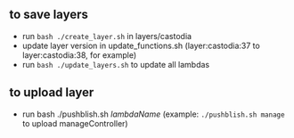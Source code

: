 ## to save layers

- run `bash ./create_layer.sh` in layers/castodia
- update layer version in update_functions.sh (layer:castodia:37 to layer:castodia:38, for example)
- run `bash ./update_layers.sh` to update all lambdas

## to upload layer

- run bash ./pushblish.sh _lambdaName_ (example: `./pushblish.sh manage` to upload manageController)
